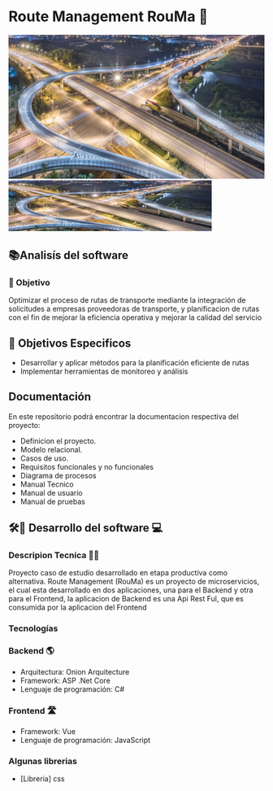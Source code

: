 # Route Management RouMa 🚞
![Portada RouMa](https://github.com/ferdlg/RouMa/blob/main/aerial-view-shanghai-overpass-night.jpg)
<img src="https://github.com/ferdlg/RouMa/blob/main/aerial-view-shanghai-overpass-night.jpg" alt="Descripción de la imagen" width="400" height="100">


## 📚Analisís del software

###  🚨 Objetivo

Optimizar el proceso de rutas de transporte mediante la integración de solicitudes a empresas proveedoras de transporte, y planificacion de rutas con el fin de mejorar la eficiencia operativa y mejorar la calidad del servicio

## 🚥 Objetivos Especificos
- Desarrollar y aplicar métodos para la planificación eficiente de rutas
- Implementar herramientas de monitoreo y análisis
  
## Documentación 

En este repositorio podrá encontrar la documentacion respectiva del proyecto:
- Definicion el proyecto.
- Modelo relacional.
- Casos de uso.
- Requisitos funcionales y no funcionales
- Diagrama de procesos
- Manual Tecnico
- Manual de usuario
- Manual de pruebas
  

## 🛠🔧 Desarrollo del software 💻

### Descripion Tecnica 👩‍💻
Proyecto caso de estudio desarrollado en etapa productiva como alternativa. 
Route Management (RouMa) es un proyecto de microservicios, el cual esta desarrollado en dos aplicaciones, una para el Backend y otra para el Frontend, la aplicacion de Backend es una Api Rest Ful, que es consumida por la aplicacion del Frontend

### Tecnologías 
### Backend 🌎
- Arquitectura: Onion Arquitecture
- Framework: ASP .Net Core
- Lenguaje de programación: C#

### Frontend 🛣
- Framework: Vue
- Lenguaje de programación: JavaScript

### Algunas librerias
- [Libreria] css
  
